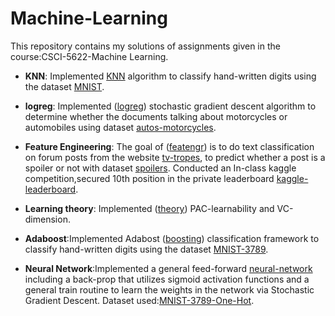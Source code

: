 # Machine-Learning
This repository contains my solutions of assignments given in the course:CSCI-5622-Machine Learning.

* **KNN**: Implemented [KNN](https://github.com/jsaikrishna/Machine-Learning/tree/master/hmwk/knn) algorithm to classify hand-written digits using the dataset [MNIST](https://github.com/jsaikrishna/Machine-Learning/blob/master/hmwk/data/mnist.pklz).

* **logreg**: Implemented ([logreg](https://github.com/jsaikrishna/Machine-Learning/tree/master/hmwk/logreg)) stochastic gradient descent algorithm to determine whether the documents talking about motorcycles or automobiles using dataset [autos-motorcycles](https://github.com/jsaikrishna/Machine-Learning/tree/master/hmwk/data/autos_motorcycles).

* **Feature Engineering**: The goal of  ([featengr](https://github.com/jsaikrishna/Machine-Learning/tree/master/hmwk/featengr))  is to do text classification on forum posts from the website [tv-tropes](http://tvtropes.org/), to predict whether a post is a spoiler or not with dataset [spoilers](https://github.com/jsaikrishna/Machine-Learning/tree/master/hmwk/data/spoilers). Conducted an In-class kaggle competition,secured 10th position in the private leaderboard [kaggle-leaderboard](https://www.kaggle.com/c/feature-engineering-csci-5622-spring-2018/leaderboard).

* **Learning theory**: Implemented ([theory](https://github.com/jsaikrishna/Machine-Learning/tree/master/hmwk/theory)) PAC-learnability and VC-dimension.

* **Adaboost**:Implemented Adabost ([boosting](https://github.com/jsaikrishna/Machine-Learning/tree/master/hmwk/boosting)) classification framework to classify hand-written digits using the dataset [MNIST-3789](https://github.com/jsaikrishna/Machine-Learning/blob/master/hmwk/data/mnist21x21_3789.pklz).

* **Neural Network**:Implemented a general feed-forward [neural-network](https://github.com/jsaikrishna/Machine-Learning/tree/master/hmwk/neuralnets) including a back-prop that utilizes sigmoid activation functions and a general train routine to learn the weights in the network via Stochastic Gradient Descent. Dataset used:[MNIST-3789-One-Hot](https://github.com/jsaikrishna/Machine-Learning/blob/master/hmwk/data/mnist21x21_3789_one_hot.pklz).
